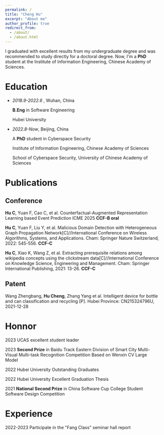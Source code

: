 ```yaml
---
permalink: /
title: "Cheng Hu"
excerpt: "About me"
author_profile: true
redirect_from: 
  - /about/
  - /about.html
---
```

I graduated with excellent results from my undergraduate degree and was recommended to study directly for a doctoral degree.
Now, I'm a **PhD** student at the Institute of Information Engineering, Chinese Academy of Sciences.
# Education

* *2018.9-2022.6* , Wuhan, China
  
  **B.Eng** in Software Engineering
  
  Hubei University
  
* *2022.8-Now*, Beijing, China
  
  A **PhD** student in Cyberspace Security
  
  Institute of Information Engineering, Chinese Academy of Sciences
  
  School of Cyberspace Security, University of Chinese Academy of Sciences

# Publications

## Conference
**Hu C**, Yuan F, Cao C, et al. Counterfactual-Augmented Representation Learning based Event Prediction ICME 2025 **CCF-B oral**

**Hu C**, Yuan F, Liu Y, et al. Malicious Domain Detection with Heterogeneous Graph Propagation Network[C]//International Conference on Wireless Algorithms, Systems, and Applications. Cham: Springer Nature Switzerland, 2022: 545-556. **CCF-C**

**Hu C**, Xiao K, Wang Z, et al. Extracting prerequisite relations among wikipedia concepts using the clickstream data[C]//International Conference on Knowledge Science, Engineering and Management. Cham: Springer International Publishing, 2021: 13-26. **CCF-C**

## Patent
Wang Zhengbang, **Hu Cheng**, Zhang Yang et al. Intelligent device for bottle and can classification and recycling [P]. Hubei Province: CN215324796U, 2021-12-28

# Honnor

2023 UCAS excellent student leader

2023 **Second Prize** in Baidu Track Eastern Division of Smart City Multi-Visual Multi-task Recognition Competition Based on Wenxin CV Large Model

2022 Hubei University Outstanding Graduates

2022 Hubei University Excellent Graduation Thesis

2021 **National Second Prize** in China Software Cup College Student Software Design Competition

# Experience

2022-2023 Participate in the "Fang Class" seminar hall report
